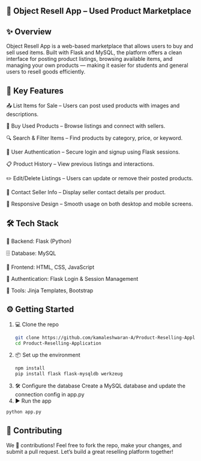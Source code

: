 ## 🛒 Object Resell App – Used Product Marketplace
## ✨ Overview
Object Resell App is a web-based marketplace that allows users to buy and sell used items. Built with Flask and MySQL, the platform offers a clean interface for posting product listings, browsing available items, and managing your own products — making it easier for students and general users to resell goods efficiently.

## 🚀 Key Features
📤 List Items for Sale – Users can post used products with images and descriptions.

🛒 Buy Used Products – Browse listings and connect with sellers.

🔍 Search & Filter Items – Find products by category, price, or keyword.

👤 User Authentication – Secure login and signup using Flask sessions.

📋 Product History – View previous listings and interactions.

✏️ Edit/Delete Listings – Users can update or remove their posted products.

💬 Contact Seller Info – Display seller contact details per product.

📱 Responsive Design – Smooth usage on both desktop and mobile screens.

## 🛠️ Tech Stack
🐍 Backend: Flask (Python)

🗄️ Database: MySQL

🎨 Frontend: HTML, CSS, JavaScript

🔐 Authentication: Flask Login & Session Management

🧰 Tools: Jinja Templates, Bootstrap

## ⚙️ Getting Started
1. 💻 Clone the repo
   ``` sh
   git clone https://github.com/kamaleshwaran-A/Product-Reselling-Application.git
   cd Product-Reselling-Application
2. 📦 Set up the environment
   ```sh
   npm install
   pip install flask flask-mysqldb werkzeug
   ```
 3. 🛠️ Configure the database
    Create a MySQL database and update the connection config in app.py
 4. ▶️ Run the app
  ```sh
python app.py
```
## 🤝 Contributing
We 💙 contributions!
Feel free to fork the repo, make your changes, and submit a pull request. Let’s build a great reselling platform together!
 


